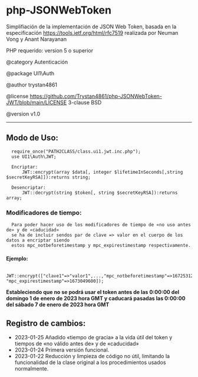 # php-JSONWebToken

Simplifiación de la implementación de JSON Web Token, basada en la especificación https://tools.ietf.org/html/rfc7519 realizada por Neuman Vong y Anant Narayanan

 PHP requerido: version 5 o superior
 
 @category    Autenticación
 
 @package     UI1\Auth
 
 @author      trystan4861
 
 @license     https://github.com/Trystan4861/php-JSONWebToken-JWT/blob/main/LICENSE 3-clause BSD

 @version     v1.0
************************************************************************************

## Modo de Uso: 
      require_once("PATH2CLASS/class.ui1.jwt.inc.php");
      use UI1\Auth\JWT;
      
      Encriptar:
          JWT::encrypt(array $data[, integer $lifetimeInSeconds[,string $secretKeyRSA]]):returns string;

      Desencriptar:
          JWT::decrypt(string $token[, string $secretKeyRSA]):returns array;

### Modificadores de tiempo:
      Para poder hacer uso de los modificadores de tiempo de «no uso antes de» y de «caducidad» 
      se ha de incluir sendos par de clave => valor en el cuerpo de los datos a encriptar siendo 
      estos mpc_notbeforetimestamp y mpc_expirestimestamp respectivamente.

#### Ejemplo:
      JWT::encrypt(["clave1"=>"valor1",...,"mpc_notbeforetimestamp"=>1672531200, "mpc_expirestimestamp"=>1673049600]);
      
**Estableciendo que no se podrá usar el token antes de las 0:00:00 del domingo 1 de enero de 2023 hora GMT y caducará pasadas las 0:00:00 del sábado 7 de enero de 2023 hora GMT**

## Registro de cambios:

* 2023-01-25   Añadido «tiempo de gracia» a la vida útil del token y tiempos de «no válido antes de» y de «caducidad»
* 2023-01-24   Primera versión funcional.
* 2023-01-22   Reducción y limpieza de código no útil, limitando la funcionalidad de la clase original a los  procedimientos usados normalmente.
